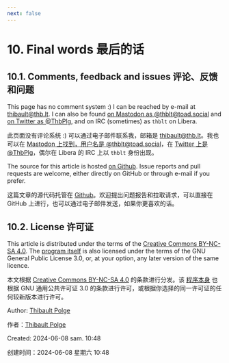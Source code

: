 ```yaml
---
next: false
---
```


# 10. Final words 最后的话

## 10.1. Comments, feedback and issues 评论、反馈和问题

This page has no comment system :) I can be reached by e-mail at
<thibault@thb.lt>. I can also be found [on Mastodon as
@thblt@toad.social](https://toad.social/@thblt) and [on Twitter as
@ThbPlg](https://twitter.com/ThbPlg), and on IRC (sometimes) as `thblt`
on Libera.

此页面没有评论系统 :) 可以通过电子邮件联系我，邮箱是 <thibault@thb.lt>。我也可以在 [Mastodon 上找到，用户名是 @thblt@toad.social](https://toad.social/@thblt)，在 [Twitter 上是 @ThbPlg](https://twitter.com/ThbPlg)，偶尔在 Libera 的 IRC 上以 `thblt` 身份出现。

The source for this article is hosted [on
Github](https://github.com/thblt/write-yourself-a-git). Issue reports
and pull requests are welcome, either directly on GitHub or through
e-mail if you prefer.

这篇文章的源代码托管在 [Github](https://github.com/thblt/write-yourself-a-git)。欢迎提出问题报告和拉取请求，可以直接在 GitHub 上进行，也可以通过电子邮件发送，如果你更喜欢的话。

## 10.2. License 许可证

This article is distributed under the terms of the [Creative Commons
BY-NC-SA 4.0](https://creativecommons.org/licenses/by-nc-sa/4.0/). The
[program itself](./wyag.zip) is also licensed under the terms of the GNU
General Public License 3.0, or, at your option, any later version of the
same licence.

本文根据 [Creative Commons BY-NC-SA 4.0](https://creativecommons.org/licenses/by-nc-sa/4.0/) 的条款进行分发。该 [程序本身](/wyag.zip) 也根据 GNU 通用公共许可证 3.0 的条款进行许可，或根据你选择的同一许可证的任何较新版本进行许可。

Author: [Thibault Polge](mailto:thibault@thb.lt)

作者：[Thibault Polge](mailto:thibault@thb.lt)

Created: 2024-06-08 sam. 10:48

创建时间：2024-06-08 星期六 10:48
